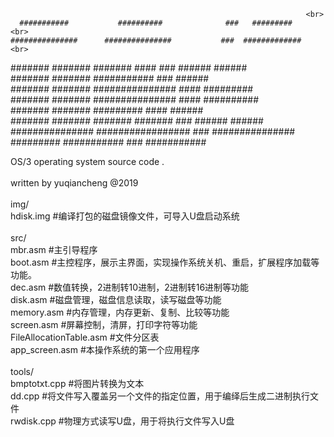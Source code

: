                                                                       <br> 
      ###########           ##########              ###   #########    <br>
    ###############      ###############           ###  #############  <br>
  #######     #######   #######    ####           ###  ######   ###### <br>
 #######       #######  ###########              ###            ###### <br>
 #######       #######   ###############       ####         #########  <br>
 #######       #######     ###############    ####          ########## <br>
 #######       #######           #########   ####                ######<br>
  #######     #######  #######     #######  ###       ######     ######<br>
    ###############     #################  ###         ############### <br>
       #########           ###########    ###            ###########   <br>

OS/3 operating system source code . <br>
<br>
written by yuqiancheng @2019 <br>
<br>
img/ <br>
hdisk.img     #编译打包的磁盘镜像文件，可导入U盘启动系统 <br>
<br>
src/ <br>
mbr.asm   #主引导程序 <br>
boot.asm  #主控程序，展示主界面，实现操作系统关机、重启，扩展程序加载等功能。 <br>
dec.asm  #数值转换，2进制转10进制，2进制转16进制等功能 <br>
disk.asm #磁盘管理，磁盘信息读取，读写磁盘等功能 <br>
memory.asm #内存管理，内存更新、复制、比较等功能  <br>
screen.asm #屏幕控制，清屏，打印字符等功能 <br>
FileAllocationTable.asm #文件分区表 <br>
app_screen.asm #本操作系统的第一个应用程序 <br>
<br>
tools/ <br>
bmptotxt.cpp  #将图片转换为文本 <br>
dd.cpp        #将文件写入覆盖另一个文件的指定位置，用于编绎后生成二进制执行文件 <br>
rwdisk.cpp    #物理方式读写U盘，用于将执行文件写入U盘 <br>
 
